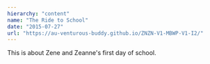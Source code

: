 ```yaml
---
hierarchy: "content"
name: "The Ride to School"
date: "2015-07-27"
url: "https://au-venturous-buddy.github.io/ZNZN-V1-MBWP-V1-I2/"
---
```


This is about Zene and Zeanne's first day of school.